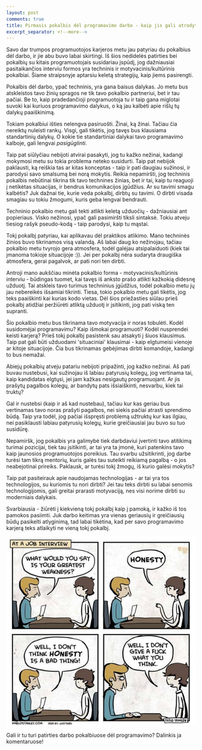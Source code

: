 ```yaml
---
layout: post
comments: true
title: Pirmasis pokalbis dėl programavimo darbo - kaip jis gali atrodyti?
excerpt_separator: <!--more-->
---
```


Savo dar trumpos programuotojos karjeros metu jau patyriau du pokalbius dėl darbo, ir jie abu buvo labai skirtingi. Iš šios nedidelės patirties
bei pokalbių su kitais programuotojais susidariau įspūdį, jog dažniausiai pasitaikančios interviu formos yra techninis ir motyvacinis/kultūrinis pokalbiai.
Šiame straipsnyje aptarsiu keletą strategijų, kaip jiems pasirengti.

<!--more-->

Pokalbis dėl darbo, ypač techninis, yra gana baisus dalykas. Jo metu bus atskleistos tavo žinių spragos ne tik tavo pokalbio partneriui, bet
ir tau pačiai. Be to, kaip pradedančioji programuotoja tu ir taip gana miglotai suvoki kai kuriuos programavimo dalykus, o ką jau kalbėti apie
rišlų tų dalykų paaiškinimą.

Tokiam pokalbiui išties nelengva pasiruošti. Žinai, ką žinai. Tačiau čia nereiktų nuleisti rankų. Visgi, gali tikėtis, jog tavęs bus klausiama
standartinių dalykų. O kokie tie standartiniai dalykai tavo programavimo kalboje, gali lengvai *pasigūglinti*.

Taip pat siūlyčiau nebijoti atvirai pasakyti, jog tu kažko nežinai, kadangi mokymosi metu su tokia problema neteko susidurti. Taip pat
nebijok paklausti, ką reiškia tas ar kitas konceptas - taip ir pati daugiau sužinosi, ir parodysi savo smalsumą bei norą mokytis. Reikia
 nepamiršti, jog techninis pokalbis nebūtinai tikrina tik tavo technines žinias, bet ir tai, kaip tu reaguoji į netikėtas situacijas, ir
 bendrus komunikacijos įgūdžius. Ar su tavimi smagu kalbėtis? Juk dažnai tie, kurie veda pokalbį, dirbtų su tavimi. O dirbti visada smagiau su
 tokiu žmogumi, kuris geba lengvai bendrauti.

Techninio pokalbio metu gali tekti atlikti keletą užduočių - dažniausiai ant popieriaus. Visko nežinosi, ypač gali pasimiršti tiksli sintaksė.
Tokiu atveju tiesiog rašyk pseudo-kodą - taip parodysi, kaip tu mąstai.

Tokį pokalbį patyriau, kai aplikavau dėl praktikos atlikimo. Mano techninės žinios buvo tikrinamos visą valandą. Aš labai daug ko nežinojau, tačiau
pokalbio metu tvyrojo gera atmosfera, todėl galėjau atsipalaiduoti (kiek tai įmanoma tokioje situacijoje :)). Jei per pokalbį nėra sudaryta draugiška
atmosfera, gerai pagalvok, ar pati nori ten dirbti.

Antroji mano aukščiau minėta pokalbio forma - motyvacinis/kultūrinis interviu - būdingas tuomet, kai tavęs iš anksto prašo atlikti kažkokią
didesnę užduotį. Tai atskleis tavo turimus techninius įgūdžius, todėl pokalbio metu jų jau nebereikės išsamiai tikrinti. Tiesa, tokio pokalbio
 metu gali tikėtis, jog teks paaiškinti kai kurias kodo vietas. Dėl šios priežasties siūlau prieš pokalbį atidžiai peržiūrėti atliktą
 užduotį ir įsitikinti, jog pati viską ten supranti.

Šio pokalbio metu bus tikrinama tavo motyvacija ir noras tobulėti. Kodėl susidomėjai programavimu? Kaip išmokai programuoti? Kodėl nusprendei
keisti karjerą? Prieš tokį pokalbį pasistenk sau atsakyti į šiuos klausimus. Taip pat gali būti užduodami 'situaciniai' klausimai - kaip elgtumeisi
vienoje ar kitoje situacijoje. Čia bus tikrinamas gebėjimas dirbti komandoje, kadangi to bus nemažai.

Abiejų pokalbių atveju patariu nebijoti pripažinti, jog kažko nežinai. Aš pati buvau nustebusi, kai sužinojau iš labiau patyrusių kolegų, jog
vertinama tai, kaip kandidatas elgtųsi, jei jam kažkas nesigautų programuojant. Ar jis prašytų pagalbos kolegų, ar bandytų pats išsiaiškinti,
nesvarbu, kiek tai truktų?

Gal ir nustebsi (kaip ir aš kad nustebau), tačiau kur kas geriau bus vertinamas tavo noras prašyti pagalbos, nei siekis pačiai atrasti sprendimo
būdą. Taip yra todėl, jog pačiai išspręsti problemą užtruktų kur kas ilgiau, nei pasiklausti labiau patyrusių kolegų, kurie greičiausiai jau
buvo su tuo susidūrę.

Nepamiršk, jog pokalbis yra galimybė tiek darbdaviui įvertinti tavo atitikimą turimai pozicijai, tiek tau įsitikinti, ar tai yra ta įmonė,
kuri patenkins tavo kaip jaunosios programuotojos poreikius. Tau svarbu užsitikrinti, jog darbe turėsi tam tikrą mentorių, kuris galės tau
 suteikti reikiamą pagalbą - o jos neabejotinai prireiks. Paklausk, ar turėsi tokį žmogų, iš kurio galėsi mokytis?

Taip pat pasiteirauk apie naudojamas technologijas - ar tai yra tos technologijos, su kuriomis tu nori dirbti? Jei tau teks dirbti su labai
  senomis technologijomis, gali greitai prarasti motyvaciją, nes visi norime dirbti su moderniais dalykais.

Svarbiausia - žiūrėti į kiekvieną tokį pokalbį kaip į pamoką, ir kažko iš tos pamokos pasiimti. Juk darbo keitimas yra vienas geriausių ir greičiausių
būdų pasikelti atlyginimą, tad labai tikėtina, kad per savo programavimo karjerą teks atlaikyti ne vieną tokį pokalbį.

![Job interview](/assets/job-interview.jpg)

 Gali ir tu turi patirties darbo pokalbiuose dėl programavimo? Dalinkis ja komentaruose!






